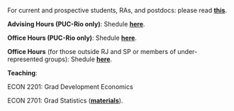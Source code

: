 For current and prospective students, RAs, and postdocs: please read [**this**](/working-with-me).

__Advising Hours (PUC-Rio only)__:
Shedule [**here**](https://koalendar.com/e/porta-aberta-puc-rio).

__Office Hours (PUC-Rio only)__:
Shedule [**here**](https://koalendar.com/e/porta-aberta-puc-rio).

__Office Hours__ (for those outside RJ and SP or members of under-represented groups):
Shedule [**here**](https://koalendar.com/e/porta-aberta).

__Teaching__:

ECON 2201: Grad Development Economics

ECON 2701: Grad Statistics ([**materials**](/teaching)).
